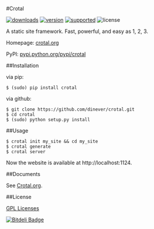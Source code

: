 #Crotal

[![downloads](https://img.shields.io/pypi/dm/crotal.svg)](https://pypi.python.org/pypi/crotal/)
[![version](https://img.shields.io/pypi/v/crotal.svg)](https://pypi.python.org/pypi/crotal/)
[![supported](https://img.shields.io/pypi/pyversions/crotal.svg)](https://pypi.python.org/pypi/crotal/)
![license](https://img.shields.io/pypi/l/crotal.svg)

A static site framework. Fast, powerful, and easy as 1, 2, 3.

Homepage: [crotal.org](http://crotal.org)

PyPI: [pypi.python.org/pypi/crotal](https://pypi.python.org/pypi/crotal)

##Installation

via pip:

    $ (sudo) pip install crotal

via github:

    $ git clone https://github.com/dinever/crotal.git
    $ cd crotal
    $ (sudo) python setup.py install

##Usage

    $ crotal init my_site && cd my_site
    $ crotal generate
    $ crotal server

Now the website is available at http://localhost:1124.

##Documents

See [Crotal.org](http://crotal.org/docs).

##License

[GPL Licenses](https://github.com/dinever/crotal/blob/master/LICENSE)


[![Bitdeli Badge](https://d2weczhvl823v0.cloudfront.net/dinever/crotal/trend.png)](https://bitdeli.com/free "Bitdeli Badge")
